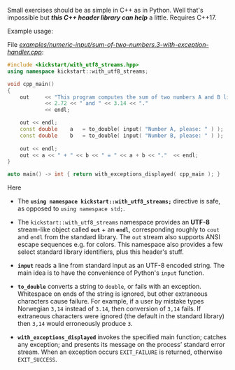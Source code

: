 Small exercises should be as simple in C++ as in Python. Well that's impossible but ***this C++ header library can help*** a little. Requires C++17.

Example usage:

File [*examples/numeric-input/sum-of-two-numbers.3-with-exception-handler.cpp*](source/examples/numeric-input/sum-of-two-numbers.3-with-exception-handler.cpp):
~~~cpp
#include <kickstart/with_utf8_streams.hpp>
using namespace kickstart::with_utf8_streams;

void cpp_main()
{
    out     << "This program computes the sum of two numbers A and B like "
            << 2.72 << " and " << 3.14 << "."
            << endl;

    out << endl;
    const double    a   = to_double( input( "Number A, please: " ) );
    const double    b   = to_double( input( "Number B, please: " ) );
    
    out << endl;
    out << a << " + " << b << " = " << a + b << "."  << endl;
}

auto main() -> int { return with_exceptions_displayed( cpp_main ); }
~~~

Here

* The **`using namespace kickstart::with_utf8_streams;`** directive is safe, as opposed to `using namespace std;`.

* The `kickstart::with_utf8_streams` namespace provides an **UTF-8** stream-like object called **`out`** + an **`endl`**, corresponding roughly to `cout` and `endl` from the standard library. The `out` stream also supports ANSI escape sequences e.g. for colors. This namespace also provides a few select standard library identifiers, plus this header's stuff.

* **`input`** reads a line from standard input as an UTF-8 encoded string. The main idea is to have the convenience of Python's `input` function.

* **`to_double`** converts a string to `double`, or fails with an exception. Whitespace on ends of the string is ignored, but other extraneous characters cause failure. For example, if a user by mistake  types Norwegian `3,14` instead of `3.14`, then conversion of `3,14` fails. If extraneous characters were ignored (the default in the standard library) then `3,14` would erroneously produce `3`.

* **`with_exceptions_displayed`** invokes the specified main function; catches any exception; and presents its message on the process’ standard error stream.  When an exception occurs `EXIT_FAILURE` is returned, otherwise `EXIT_SUCCESS`.
